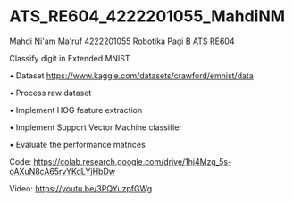 # ATS_RE604_4222201055_MahdiNM

Mahdi Ni'am Ma'ruf
4222201055
Robotika Pagi B
ATS RE604

Classify digit in Extended MNIST

• Dataset https://www.kaggle.com/datasets/crawford/emnist/data

• Process raw dataset

• Implement HOG feature extraction

• Implement Support Vector Machine classifier

• Evaluate the performance matrices

Code:
https://colab.research.google.com/drive/1hj4Mzg_5s-oAXuN8cA65rvYKdLYjHbDw

Video:
https://youtu.be/3PQYuzpfGWg
